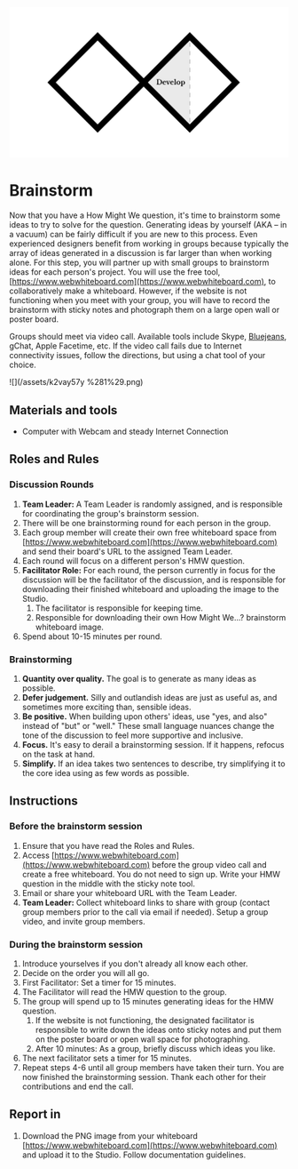 ![Double Diamond Develop Phase graphic](/assets/dd-process-develop-1200px@2x.png)

# Brainstorm

Now that you have a How Might We question, it's time to brainstorm some ideas to try to solve for the question. Generating ideas by yourself \(AKA – in a vacuum\) can be fairly difficult if you are new to this process. Even experienced designers benefit from working in groups because typically the array of ideas generated in a discussion is far larger than when working alone. For this step, you will partner up with small groups to brainstorm ideas for each person's project. You will use the free tool, [https://www.webwhiteboard.com](https://www.webwhiteboard.com), to collaboratively make a whiteboard. However, if the website is not functioning when you meet with your group, you will have to record the brainstorm with sticky notes and photograph them on a large open wall or poster board.

Groups should meet via video call. Available tools include Skype, [Bluejeans](http://pennstate.bluejeans.com), gChat, Apple Facetime, etc. If the video call fails due to Internet connectivity issues, follow the directions, but using a chat tool of your choice.

![](/assets/k2vay57y %281%29.png)

## Materials and tools

* Computer with Webcam and steady Internet Connection

## **Roles and Rules**

### Discussion Rounds

1. **Team Leader:** A Team Leader is randomly assigned, and is responsible for coordinating the group's brainstorm session.
2. There will be one brainstorming round for each person in the group.
3. Each group member will create their own free whiteboard space from [https://www.webwhiteboard.com](https://www.webwhiteboard.com) and send their board's URL to the assigned Team Leader.
4. Each round will focus on a different person's HMW question.
5. **Facilitator Role:** For each round, the person currently in focus for the discussion will be the facilitator of the discussion, and is responsible for downloading their finished whiteboard and uploading the image to the Studio.
   1. The facilitator is responsible for keeping time.
   2. Responsible for downloading their own How Might We...? brainstorm whiteboard image. 
6. Spend about 10-15 minutes per round.

### Brainstorming

1. **Quantity over quality.** The goal is to generate as many ideas as possible.
2. **Defer judgement.** Silly and outlandish ideas are just as useful as, and sometimes more exciting than, sensible ideas.
3. **Be positive.** When building upon others' ideas, use "yes, and also" instead of "but" or "well." These small language nuances change the tone of the discussion to feel more supportive and inclusive.
4. **Focus.** It's easy to derail a brainstorming session. If it happens, refocus on the task at hand.
5. **Simplify.** If an idea takes two sentences to describe, try simplifying it to the core idea using as few words as possible.

## Instructions

### Before the brainstorm session

1. Ensure that you have read the Roles and Rules.
2. Access [https://www.webwhiteboard.com](https://www.webwhiteboard.com) before the group video call and create a free whiteboard. You do not need to sign up. Write your HMW question in the middle with the sticky note tool.
3. Email or share your whiteboard URL with the Team Leader.
4. **Team Leader:** Collect whiteboard links to share with group \(contact group members prior to the call via email if needed\). Setup a group video, and invite group members. 

### During the brainstorm session

1. Introduce yourselves if you don't already all know each other.
2. Decide on the order you will all go.
3. First Facilitator: Set a timer for 15 minutes. 
4. The Facilitator will read the HMW question to the group.
5. The group will spend up to 15 minutes generating ideas for the HMW question.
   1. If the website is not functioning, the designated facilitator is responsible to write down the ideas onto sticky notes and put them on the poster board or open wall space for photographing.
   2. After 10 minutes: As a group, briefly discuss which ideas you like.
6. The next facilitator sets a timer for 15 minutes.
7. Repeat steps 4-6 until all group members have taken their turn. You are now finished the brainstorming session. Thank each other for their contributions and end the call.

## Report in

1. Download the PNG image from your whiteboard [https://www.webwhiteboard.com](https://www.webwhiteboard.com) and upload it to the Studio. Follow documentation guidelines.



